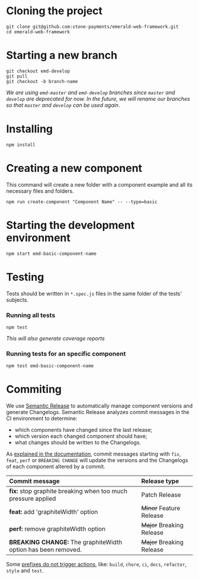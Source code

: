 # Cloning the project

```
git clone git@github.com:stone-payments/emerald-web-framework.git
cd emerald-web-framework
```

# Starting a new branch

```
git checkout emd-develop
git pull
git checkout -b branch-name
```

*We are using `emd-master` and `emd-develop` branches since `master` and `develop` are deprecated for now. In the future, we will rename our branches so that `master` and `develop` can be used again.*

# Installing

```
npm install
```

# Creating a new component

This command will create a new folder with a component example and all its necessary files and folders.

```
npm run create-component "Component Name" -- --type=basic
```

# Starting the development environment

```
npm start emd-basic-component-name
```

# Testing

Tests should be written in `*.spec.js` files in the same folder of the tests' subjects.

### Running all tests

```
npm test
```

*This will also generate coverage reports*

### Running tests for an specific component

```
npm test emd-basic-component-name
```

# Commiting

We use [Semantic Release](https://semantic-release.gitbook.io/semantic-release/) to automatically manage component versions and generate Changelogs. Semantic Release analyzes commit messages in the CI environment to determine:

* which components have changed since the last release;
* which version each changed component should have;
* what changes should be written to the Changelogs.

As [explained in the documentation](https://semantic-release.gitbook.io/semantic-release/#commit-message-format), commit messages starting with `fix`, `feat`, `perf` or `BREAKING CHANGE` will update the versions and the Changelogs of each component altered by a commit.

| Commit message | Release type |
|:---|:---|
| **fix:** stop graphite breaking when too much pressure applied | Patch Release |
| **feat:** add 'graphiteWidth' option | ~~Minor~~ Feature Release |
| **perf:** remove graphiteWidth option | ~~Major~~ Breaking Release |
| **BREAKING CHANGE:** The graphiteWidth option has been removed. | ~~Major~~ Breaking Release |

Some [prefixes do not trigger actions](https://github.com/angular/angular/blob/22b96b9/CONTRIBUTING.md#type), like: `build`, `chore`, `ci`, `docs`, `refactor`, `style` and `test`.
